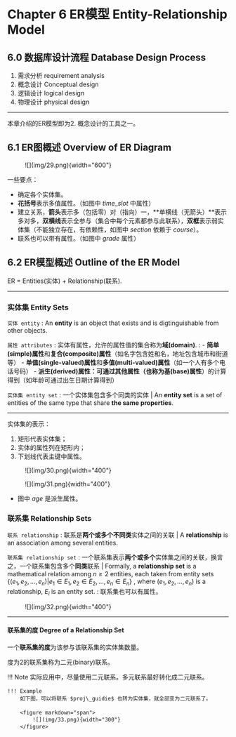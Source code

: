 # Chapter 6 ER模型 Entity-Relationship Model
## 6.0 数据库设计流程 Database Design Process
1. 需求分析 requirement analysis
2. 概念设计 Conceptual design
3. 逻辑设计 logical design
4. 物理设计 physical design

---

本章介绍的ER模型即为2. 概念设计的工具之一。

## 6.1 ER图概述 Overview of ER Diagram
<figure markdown="span">
    ![](img/29.png){width="600"}
</figure>

一些要点：

- 确定各个实体集。
- **花括号**表示多值属性。（如图中 $time\_slot$ 中属性）
- 建立关系，**箭头**表示多（包括零）对（指向）一，**单横线（无箭头）**表示多对多，**双横线**表示全参与（集合中每个元素都参与此联系），**双框**表示弱实体集（不能独立存在，有依赖性，如图中 $section$ 依赖于 $course$）。
- 联系也可以带有属性。（如图中 $grade$ 属性）

## 6.2 ER模型概述 Outline of the ER Model

ER = Entities(实体) + Relationship(联系).

---

### 实体集 Entity Sets

`实体 entity`
:   An **entity** is an object that exists and is digtinguishable from other objects.

`属性 attributes`
:   实体有属性，允许的属性值的集合称为**域(domain)**.
:   - **简单(simple)属性**和**复合(composite)属性**（如名字包含姓和名，地址包含城市和街道等）
    - **单值(single-valued)属性**和**多值(multi-valued)属性**（如一个人有多个电话号码）
    - **派生(derived)属性：**可通过其他属性（也称为**基(base)属性**）的计算得到（如年龄可通过出生日期计算得到）

`实体集 entity set`
:   一个实体集包含多个同类的实体 | An **entity set** is a set of entities of the same type that share **the same properties**.

---

实体集的表示：

1. 矩形代表实体集；
2. 实体的属性列在矩形内；
3. 下划线代表主键中属性。

<figure markdown="span">
    ![](img/30.png){width="400"}
</figure>

<figure markdown="span">
    ![](img/31.png){width="400"}
</figure>

- 图中 $age$ 是派生属性。

### 联系集 Relationship Sets

`联系 relationship`
:   联系是**两个或多个不同类**实体之间的关联 | A **relationship** is an association among several entities.

`联系集 relationship set`
:   一个联系集表示**两个或多个**实体集之间的关联，换言之，一个联系集包含多个**同类**联系 | Formally, a **relationship set** is a mathematical relation among $n\geq 2$ entities, each taken from entity sets $\{(e_1, e_2, ..., e_n) | e_1\in E_1, e_2\in E_2, ..., e_n\in E_n\}$ , where $(e_1, e_2, ..., e_n)$ is a relationship, $E_i$ is an entity set.
:   联系集也可以有属性。

<figure markdown="span">
    ![](img/32.png){width="400"}
</figure>

---

#### 联系集的度 Degree of a Relationship Set

一个**联系集的度**为该参与该联系集的实体集数量。

度为2的联系集称为二元(binary)联系。

!!! Note
    实际应用中，尽量使用二元联系。多元联系最好转化成二元联系。

    !!! Example
        如下图，可以将联系 $proj\_guidie$ 也转为实体集，就全部变为二元联系了。

        <figure markdown="span">
            ![](img/33.png){width="300"}
        </figure>

